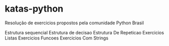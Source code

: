 # katas-python

Resolução de exercicios propostos pela comunidade Python Brasil

<a src="https://wiki.python.org.br/EstruturaSequencial">Estrutura sequencial</a>
<a src="https://wiki.python.org.br/EstruturaDeDecisao">Estrutura de decisao</a>
<a src="https://wiki.python.org.br/EstruturaDeRepeticao">Estrutura De Repeticao</a>
<a src="https://wiki.python.org.br/ExerciciosListas">Exercicios Listas</a>
<a src="https://wiki.python.org.br/ExerciciosFuncoes">Exercicios Funcoes</a>
<a src="https://wiki.python.org.br/ExerciciosComStrings">Exercicios Com Strings</a>

